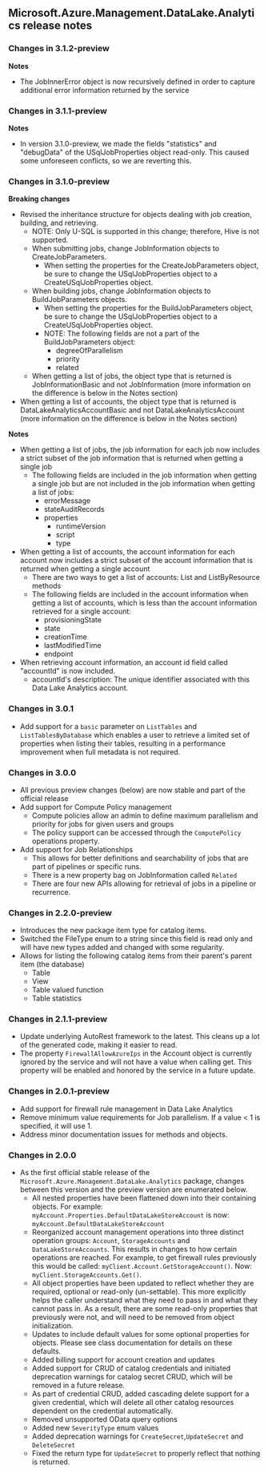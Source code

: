 ## Microsoft.Azure.Management.DataLake.Analytics release notes
### Changes in 3.1.2-preview

**Notes**

- The JobInnerError object is now recursively defined in order to capture additional error information returned by the service

### Changes in 3.1.1-preview

**Notes**

- In version 3.1.0-preview, we made the fields "statistics" and "debugData" of the USqlJobProperties object read-only.  This caused some unforeseen conflicts, so we are reverting this.

### Changes in 3.1.0-preview

**Breaking changes**

- Revised the inheritance structure for objects dealing with job creation, building, and retrieving.
    - NOTE: Only U-SQL is supported in this change; therefore, Hive is not supported.
    - When submitting jobs, change JobInformation objects to CreateJobParameters.
        - When setting the properties for the CreateJobParameters object, be sure to change the USqlJobProperties object to a CreateUSqlJobProperties object.
    - When building jobs, change JobInformation objects to BuildJobParameters objects.
        - When setting the properties for the BuildJobParameters object, be sure to change the USqlJobProperties object to a CreateUSqlJobProperties object.
        - NOTE: The following fields are not a part of the BuildJobParameters object:
            - degreeOfParallelism
            - priority
            - related
    - When getting a list of jobs, the object type that is returned is JobInformationBasic and not JobInformation (more information on the difference is below in the Notes section)
- When getting a list of accounts, the object type that is returned is DataLakeAnalyticsAccountBasic and not DataLakeAnalyticsAccount (more information on the difference is below in the Notes section)

**Notes**
	  
- When getting a list of jobs, the job information for each job now includes a strict subset of the job information that is returned when getting a single job
    - The following fields are included in the job information when getting a single job but are not included in the job information when getting a list of jobs:
        - errorMessage
        - stateAuditRecords
        - properties
            - runtimeVersion
            - script
            - type  
- When getting a list of accounts, the account information for each account now includes a strict subset of the account information that is returned when getting a single account 
    - There are two ways to get a list of accounts: List and ListByResource methods
    - The following fields are included in the account information when getting a list of accounts, which is less than the account information retrieved for a single account:
        - provisioningState
        - state
        - creationTime
        - lastModifiedTime
        - endpoint
- When retrieving account information, an account id field called "accountId" is now included.
    - accountId's description: The unique identifier associated with this Data Lake Analytics account.

### Changes in 3.0.1
- Add support for a `basic` parameter on `ListTables` and `ListTablesByDatabase` which enables a user to retrieve a limited set of properties when listing their tables, resulting in a performance improvement when full metadata is not required.

### Changes in 3.0.0
- All previous preview changes (below) are now stable and part of the official release
- Add support for Compute Policy management
    - Compute policies allow an admin to define maximum parallelism and priority for jobs for given users and groups
    - The policy support can be accessed through the `ComputePolicy` operations property.
- Add support for Job Relationships
    - This allows for better definitions and searchability of jobs that are part of pipelines or specific runs.
    - There is a new property bag on JobInformation called `Related`
    - There are four new APIs allowing for retrieval of jobs in a pipeline or recurrence.

### Changes in 2.2.0-preview
- Introduces the new package item type for catalog items.
- Switched the FileType enum to a string since this field is read only and will have new types added and changed with some regularity.
- Allows for listing the following catalog items from their parent's parent item (the database)
    - Table
    - View
    - Table valued function
    - Table statistics

### Changes in 2.1.1-preview
- Update underlying AutoRest framework to the latest. This cleans up a lot of the generated code, making it easier to read.
- The property `FirewallAllowAzureIps` in the Account object is currently ignored by the service and will not have a value when calling get. This property will be enabled and honored by the service in a future update.

### Changes in 2.0.1-preview
- Add support for firewall rule management in Data Lake Analytics
- Remove minimum value requirements for Job parallelism. If a value < 1 is specified, it will use 1.
- Address minor documentation issues for methods and objects.

### Changes in 2.0.0
- As the first official stable release of the `Microsoft.Azure.Management.DataLake.Analytics` package, changes between this version and the preview version are enumerated below. 
    - All nested properties have been flattened down into their containing objects. For example: `myAccount.Properties.DefaultDataLakeStoreAccount` is now: `myAccount.DefaultDataLakeStoreAccount`
    -  Reorganized account management operations into three distinct operation groups: `Account`, `StorageAccounts` and `DataLakeStoreAccounts`. This results in changes to how certain operations are reached. For example, to get firewall rules previously this would be called: `myClient.Account.GetStorageAccount()`. Now: `myClient.StorageAccounts.Get()`.
    - All object properties have been updated to reflect whether they are required, optional or read-only (un-settable). This more explicitly helps the caller understand what they need to pass in and what they cannot pass in. As a result, there are some read-only properties that previously were not, and will need to be removed from object initialization.
    - Updates to include default values for some optional properties for objects. Please see class documentation for details on these defaults.
    - Added billing support for account creation and updates
    - Added support for CRUD of catalog credentials and initiated deprecation warnings for catalog secret CRUD, which will be removed in a future release.
    - As part of credential CRUD, added cascading delete support for a given credential, which will delete all other catalog resources dependent on the credential automatically.
    - Removed unsupported OData query options
    - Added new `SeverityType` enum values
    - Added deprecation warnings for `CreateSecret`,`UpdateSecret` and `DeleteSecret`
    - Fixed the return type for `UpdateSecret` to properly reflect that nothing is returned.
